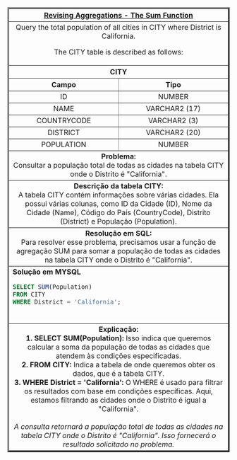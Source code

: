   <table width="100%" border="3" cellspacing="0" cellpadding="8">
    <tr>
      <th colspan="2"><a href="https://www.hackerrank.com/challenges/revising-aggregations-sum/">Revising Aggregations - The Sum Function</a></th>
    </tr>
    
  <tr>
      <td colspan="2" align="center">Query the total population of all cities in CITY where District is California.

The CITY table is described as follows:<br>
    </td>
  </tr>
    
  <tr>
    <th colspan="2">CITY</th>
  </tr>
  
  <tr>
    <th width="50%" align="center">Campo</th>
    <th width="50%" align="center">Tipo</th>
  </tr>
  
  <tr>
    <td width="50%" align="center">ID</td>
    <td width="50%" align="center">NUMBER</td>
  </tr>
  
  <tr>
    <td width="50%" align="center">NAME</td>
    <td width="50%" align="center">VARCHAR2 (17)</td>
  </tr>
  
  <tr>
    <td width="50%" align="center">COUNTRYCODE</td>
    <td width="50%" align="center">VARCHAR2 (3)</td>
  </tr>
  
  <tr>
    <td width="50%" align="center">DISTRICT</td>
    <td width="50%" align="center">VARCHAR2 (20)</td>
  </tr>
  
  <tr>
    <td width="50%" align="center">POPULATION</td>
    <td width="50%" align="center">NUMBER</td>
  </tr>
    
  <tr>
      <td colspan="2"  align="center"><b>Problema:</b><br>Consultar a população total de todas as cidades na tabela CITY onde o Distrito é "California".</td>
  </tr>
    
  <tr>
      <td colspan="2"  align="center"><b>Descrição da tabela CITY:</b><br>A tabela CITY contém informações sobre várias cidades. Ela possui várias colunas, como ID da Cidade (ID), Nome da Cidade (Name), Código do País (CountryCode), Distrito (District) e População (Population).</td>
  </tr>
    
  <tr>
      <td colspan="2"  align="center"><b>Resolução em SQL:</b><br>Para resolver esse problema, precisamos usar a função de agregação SUM para somar a população de todas as cidades na tabela CITY onde o Distrito é "California".</td>
  </tr>
    
  <tr>
      <td colspan="2"  align="left">
        <b>Solução em MYSQL</b><br>
        
  ```sql
  SELECT SUM(Population)
  FROM CITY
  WHERE District = 'California';
  ```
  <br>
    </td>
  </tr>
    
  <tr>
    <td colspan="2"  align="center">
    <b>Explicação:</b><br>
    <b>1. SELECT SUM(Population):</b> Isso indica que queremos calcular a soma da população de todas as cidades que atendem às condições especificadas.<br>
    <b>2. FROM CITY:</b> Indica a tabela de onde queremos obter os dados, que é a tabela CITY.<br>
    <b>3. WHERE District = 'California':</b> O WHERE é usado para filtrar os resultados com base em condições específicas. Aqui, estamos filtrando as cidades onde o Distrito é igual a "California".<br>
    <br>
    <i>A consulta retornará a população total de todas as cidades na tabela CITY onde o Distrito é "California". Isso fornecerá o resultado solicitado no problema.</i>
    </td>
  </tr>
    
  </table>

